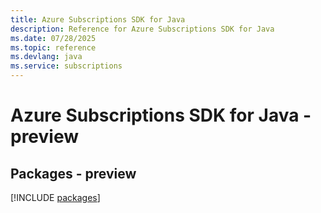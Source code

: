 ```yaml
---
title: Azure Subscriptions SDK for Java
description: Reference for Azure Subscriptions SDK for Java
ms.date: 07/28/2025
ms.topic: reference
ms.devlang: java
ms.service: subscriptions
---
```

# Azure Subscriptions SDK for Java - preview
## Packages - preview
[!INCLUDE [packages](subscriptions-index.md)]